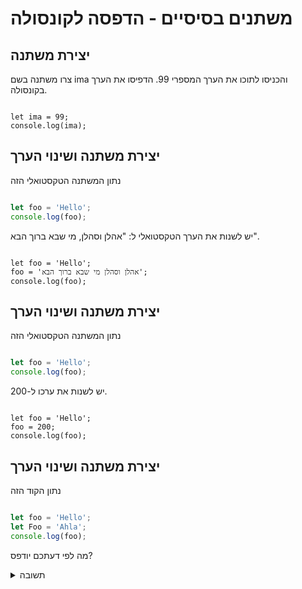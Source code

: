 # משתנים בסיסיים - הדפסה לקונסולה

## יצירת משתנה

צרו משתנה בשם ima והכניסו לתוכו את הערך המספרי 99. הדפיסו את הערך בקונסולה.


```JSANSWER

let ima = 99;
console.log(ima);

```

## יצירת משתנה ושינוי הערך

נתון המשתנה הטקסטואלי הזה

```js

let foo = 'Hello';
console.log(foo);

```

יש לשנות את הערך הטקסטואלי ל: "אהלן וסהלן, מי שבא ברוך הבא".

```JSANSWER

let foo = 'Hello';
foo = 'אהלן וסהלן מי שבא ברוך הבא';
console.log(foo);

```

## יצירת משתנה ושינוי הערך

נתון המשתנה הטקסטואלי הזה

```js

let foo = 'Hello';
console.log(foo);

```

יש לשנות את ערכו ל-200.

```JSANSWER

let foo = 'Hello';
foo = 200;
console.log(foo);

```

## יצירת משתנה ושינוי הערך

נתון הקוד הזה

```js

let foo = 'Hello';
let Foo = 'Ahla';
console.log(foo);

```

מה לפי דעתכם יודפס?

<details>
<summary>תשובה</summary>
משתנה foo שונה ממשתנה Foo. ג׳אווהסקריפט מבדילה בין משתנים עם אותיות גדולות לקטנות. מדובר בשני משתנים שונים.
</details>